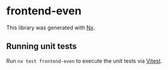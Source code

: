 # frontend-even

This library was generated with [Nx](https://nx.dev).

## Running unit tests

Run `nx test frontend-even` to execute the unit tests via [Vitest](https://vitest.dev/).
